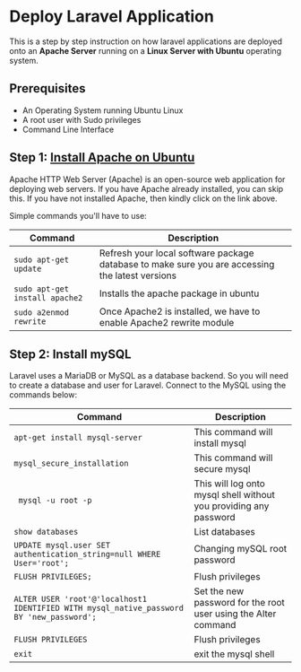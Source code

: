 # Deploy Laravel Application

This is a step by step instruction on how laravel applications are deployed onto an **Apache Server** running on a **Linux Server with Ubuntu** operating system.

## Prerequisites
* An Operating System running Ubuntu Linux
* A root user with Sudo privileges
* Command Line Interface

## Step 1: [Install Apache on Ubuntu](https://techvblogs.com/blog/install-apache-on-ubuntu-20-04)
Apache HTTP Web Server (Apache) is an open-source web application for deploying web servers. If you have Apache already installed, you can skip this. If you have not installed Apache, then kindly click on the link above.

Simple commands you'll have to use:

| Command | Description |
| ------- | ----------- |
| `sudo apt-get update` | Refresh your local software package database to make sure you are accessing the latest versions |
| `sudo apt-get install apache2` | Installs the apache package in ubuntu |
| `sudo a2enmod rewrite` | Once Apache2 is installed, we have to enable Apache2 rewrite module |

## Step 2: Install mySQL 
Laravel uses a MariaDB or MySQL as a database backend. So you will need to create a database and user for Laravel.
Connect to the MySQL using the commands below:

| Command | Description |
| ------- | ----------- |
| `apt-get install mysql-server` | This command will install mysql |
| `mysql_secure_installation` | This command will secure mysql |
| ` mysql -u root -p` | This will log onto mysql shell without you providing any password |
| `show databases` | List databases |
| `UPDATE mysql.user SET authentication_string=null WHERE User='root';` | Changing mySQL root password |
| `FLUSH PRIVILEGES;` | Flush privileges |
| `ALTER USER 'root'@'localhost1 IDENTIFIED WITH mysql_native_password BY 'new_password';` | Set the new password for the root user using the Alter command |
| `FLUSH PRIVILEGES` | Flush privileges |
| `exit` | exit the mysql shell |

